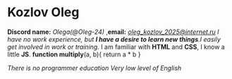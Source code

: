 # Kozlov Oleg
 **Discord name:** *Olega(@Oleg-24)* ,**email:** *oleg_kozlov_2025@internet.ru* 
*I have no work experience, but **I have a desire to learn new things**.I easily get involved in work or training.*
I am familiar with **HTML** and **CSS**, I know a little **JS**.
**function multiply**(a, b){
  return a * b
}

*There is no programmer education*
*Very low level of English*